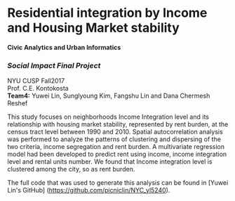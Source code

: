 
# Residential integration by Income and Housing Market stability
**Civic Analytics and Urban Informatics** </br>
### _Social Impact Final Project_
NYU CUSP Fall2017</br>
Prof. C.E. Kontokosta</br>
**Team4:** Yuwei Lin, Sunglyoung Kim, Fangshu Lin and Dana Chermesh Reshef

This study focuses on neighborhoods Income Integration level and its relationship with housing market stability, represented by rent burden, at the census tract level between 1990 and 2010. Spatial autocorrelation analysis was performed to analyze the patterns of clustering and dispersing of the two criteria, income segregation and rent burden. A multivariate regression model had been developed to predict rent using income, income integration level and rental units number. We found that Income integration level is clustered among the city, so as rent burden.

The full code that was used to generate this analysis can be found in [Yuwei Lin's GitHub]
(https://github.com/picniclin/NYC_yl5240).
